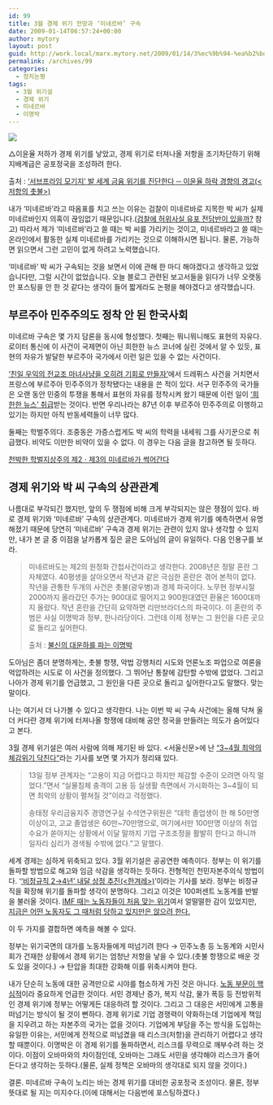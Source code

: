 ```yaml
---
id: 99
title: 3월 경제 위기 전망과 ‘미네르바’ 구속
date: 2009-01-14T06:57:24+00:00
author: mytory
layout: post
guid: http://work.local/marx.mytory.net/2009/01/14/3%ec%9b%94-%ea%b2%bd%ec%a0%9c-%ec%9c%84%ea%b8%b0-%ec%a0%84%eb%a7%9d%ea%b3%bc-%eb%af%b8%eb%84%a4%eb%a5%b4%eb%b0%94-%ea%b5%ac%ec%86%8d/
permalink: /archives/99
categories:
  - 정치논평
tags:
  - 3월 위기설
  - 경제 위기
  - 미네르바
  - 이명박
---
```

<div class="imageblock">
  <img src="http://cfs11.tistory.com/image/9/tistory/2009/01/14/15/54/496d8c0997ebe" /></p> 
  
  <p class="cap1">
    △이윤율 저하가 경제 위기를 낳았고, 경제 위기로 터져나올 저항을 조기차단하기 위해 지배계급은 공포정국을 조성하려 한다.
  </p>
  
  <p class="cap1">
    출처 : <a href="http://wspaper.org/0_view.php?urn=urn:newsml:counterfire.or.kr:20071128T104900%2b0900:c67-harman:1U" target="_blank">‘서브프라임 모기지’ 발 세계 금융 위기를 진단한다 ─ 이윤율 하락 경향의 경고(&lt;저항의 촛불&gt;)</a>
  </p>
</div>

<div class="gray-textbox">
  <p>
    내가 ‘미네르바’라고 따옴표를 치고 쓰는 이유는 검찰이 미네르바로 지목한 박 씨가 실제 미네르바인지 의혹이 끊임없기 때문입니다.(<a href="http://offree.net/entry/Minerva-Myth-1" target="_blank">검찰에 허위사실 유포 전담반이 있을까?</a> 참고) 따라서 제가 ‘미네르바’라고 쓸 때는 박 씨를 가리키는 것이고, 미네르바라고 쓸 때는 온라인에서 활동한 실제 미네르바를 가리키는 것으로 이해하시면 됩니다. 물론, 가능하면 읽으면서 그런 고민이 없게 하려고 노력했습니다.
  </p>
  
  <p>
    ‘미네르바’ 박 씨가 구속되는 것을 보면서 이에 관해 한 마디 해야겠다고 생각하고 있었습니다만, 그럴 시간이 없었습니다. 오늘 블로그 관련된 보고서들을 읽다가 너무 오랫동안 포스팅을 안 한 것 같다는 생각이 들어 짧게라도 논평을 해야겠다고 생각했습니다.
  </p>
</div>

## 부르주아 민주주의도 정착 안 된 한국사회

미네르바 구속은 몇 가지 담론을 동시에 형성했다. 첫째는 뭐니뭐니해도 표현의 자유다. 로이터 통신에 이 사건이 국제면이 아닌 희한한 뉴스 코너에 실린 것에서 알 수 있듯, 표현의 자유가 발달한 부르주아 국가에서 이런 일은 있을 수 없는 사건이다.

<a href="http://spar2003.tistory.com/42" target="_blank">‘친일 우익의 전교조 마녀사냥을 오히려 기회로 만들자’</a>에서 드레퓌스 사건을 거치면서 프랑스에 부르주아 민주주의가 정착됐다는 내용을 쓴 적이 있다. 서구 민주주의 국가들은 오랜 동안 민중의 투쟁을 통해서 표현의 자유를 정착시켜 왔기 때문에 이런 일이 <a href="http://www.etnews.co.kr/news/sokbo_detail.html?id=200901090072" title="외신 “미네르바 체포, 한국 표현 자유 있나”" target="_blank">‘희한한 뉴스’ 취급</a>받는 것이다. 반면 우리나라는 87년 이후 부르주아 민주주의로 이행하고 있기는 하지만 아직 반동세력들이 너무 많다.

둘째는 학벌주의다. 조중동은 가증스럽게도 박 씨의 학력을 내세워 그를 사기꾼으로 취급했다. 비약도 이만한 비약이 있을 수 없다. 이 경우는 다음 글을 참고하면 될 듯하다.

<p class="link">
  <a href="http://blog.ohmynews.com/joomeen/entry/천박한-학벌지상주의-제2·제3의-미네르바가-썩어간다" target="_blank">천박한 학벌지상주의 제2ㆍ제3의 미네르바가 썩어간다</a>
</p>

## 경제 위기와 박 씨 구속의 상관관계

나름대로 부각되긴 했지만, 앞의 두 쟁점에 비해 크게 부각되지는 않은 쟁점이 있다. 바로 경제 위기와 ‘미네르바’ 구속의 상관관계다. 미네르바가 경제 위기를 예측하면서 유명해졌기 때문에 당연히 ‘미네르바’ 구속과 경제 위기는 관련이 있지 않나 생각할 수 있지만, 내가 본 글 중 이점을 날카롭게 짚은 글은 도아님의 글이 유일하다. 다음 인용구를 보라.

> 미네르바도는 제2의 원정화 간첩사건이라고 생각한다. 2008년은 정말 혼란 그 자체였다. 40평생을 살아오면서 작년과 같은 극심한 혼란은 겪어 본적이 없다. 작년을 관통한 두개의 사건은 촛불(광우병)과 경제 파국이다. 노무현 정부시절 2000까지 올라갔던 주가는 900대로 떨어지고 900원대였던 환율은 1600대까지 올랐다. 작년 혼란을 간단히 요약하면 리만브라더스의 파국이다. 이 혼란의 주범은 사실 이명박과 정부, 한나라당이다. 그런데 이제 정부는 그 원인을 다른 곳으로 돌리고 싶어한다.
> 
> 출처 : <a href="http://offree.net/entry/Drama-Minerva" target="_blank">불신의 대운하를 파는 이명박</a>

도아님은 좀더 분명하게는, 촛불 항쟁, 악법 강행처리 시도와 언론노조 파업으로 여론을 억압하려는 시도로 이 사건을 정의했다. 그 뛰어난 통찰에 감탄할 수밖에 없었다. 그리고 나아가 경제 위기를 언급했고, 그 원인을 다른 곳으로 돌리고 싶어한다고도 말했다. 맞는 말이다.

나는 여기서 더 나가볼 수 있다고 생각한다. 나는 이번 박 씨 구속 사건에는 올해 닥쳐 올 더 커다란 경제 위기에 터져나올 항쟁에 대비해 공안 정국을 만들려는 의도가 숨어있다고 본다.

3월 경제 위기설은 여러 사람에 의해 제기된 바 있다. &lt;서울신문&gt;에 난 <a href="http://www.seoul.co.kr/news/newsView.php?id=20090114010018&spage=1" target="_blank">“3~4월 최악의 체감위기 닥친다”</a>라는 기사를 보면 몇 가지가 정리돼 있다.

> 13일 정부 관계자는 “고용이 지금 어렵다고 하지만 체감할 수준이 오려면 아직 멀었다.”면서 “실물침체 충격이 고용 등 실생활 측면에서 가시화하는 3~4월이 되면 최악의 상황이 펼쳐질 것”이라고 걱정했다.
> 
> 송태정 우리금융지주 경영연구실 수석연구위원은 “대학 졸업생이 한 해 50만명 이상이고, 고교 졸업생은 60만~70만명으로, 여기에서만 100만명 이상의 취업 수요가 쏟아지는 상황에서 이달 말까지 기업 구조조정을 활발히 한다고 하니까 일자리 심리가 경색될 수밖에 없다.”고 말했다.

세계 경제는 심하게 위축되고 있다. 3월 위기설은 공공연한 예측이다. 정부는 이 위기를 돌파할 방법으로 해고와 임금 삭감을 생각하는 듯하다. 전형적인 천민자본주의식 방법이다. ‘<a href="http://www.hani.co.kr/arti/society/labor/332825.html" target="_blank">‘비정규직 2→4년’ 내달 상정 추진(&lt;한겨레&gt;)</a>’이라는 기사를 보라. 정부는 비정규직을 확장해 위기를 돌파할 생각이 분명하다. 그리고 이것은 100퍼센트 노동계를 반발을 불러올 것이다. <a href="http://wspaper.org/0_view.php?urn=urn:newsml:counterfire.or.kr:20081106T041716%2B0900:cor12-hyndai:1U" title="정동석(현대차 정규직 조합원), IMF 때의 고통과 투쟁을 돌아보며" target="_blank">IMF 때는 노동자들이 처음 맞는 위기</a>여서 얼떨떨한 감이 있었지만, <a href="http://wspaper.org/0_view.php?urn=urn:newsml:counterfire.or.kr:20081016T180758%2B0900:cor09-imf:1U" title="IMF 때보다 나은 투쟁의 조건" target="_blank">지금은 어떤 노동자도 그 때처럼 당하고 있지만은 않으려 한다.</a>

이 두 가지를 결합하면 예측을 해볼 수 있다.&nbsp;

<div class="gray-textbox">
  <p>
    정부는 위기국면의 대가를 노동자들에게 떠넘기려 한다 → 민주노총 등 노동계와 시민사회가 건재한 상황에서 경제 위기는 엄청난 저항을 낳을 수 있다.(촛불 항쟁으로 배운 것도 있을 것이다.) → 탄압을 최대한 강화해 이를 위축시켜야 한다.
  </p>
</div>

내가 단순히 노동에 대한 공격만으로 시야를 협소하게 가진 것은 아니다. <a href="http://wspaper.org/0_view.php?urn=urn:newsml:counterfire.or.kr:20060701T000000%2b0900:c3c_johnmarxism:1U" title="실천가들을 위한 맑스주의 입문 2 ─ 노동계급의 혁명적 구실" target="_blank">노동 부문이 핵심적</a>이라 중요하게 언급한 것이다. 서민 경제난 증가, 복지 삭감, 물가 폭등 등 전방위적인 경제 위기에 정부는 어떻게든 대응하려 할 것이다. 그리고 그 대응은 서민에게 고통을 떠넘기는 방식이 될 것이 뻔하다. 경제 위기로 기업 경쟁력이 약화하는데 기업에게 책임을 지우려고 하는 자본주의 국가는 없을 것이다. 기업에게 부담을 주는 방식을 도입하는 유일한 이유는, 서민에게 전적으로 떠넘겼을 때 리스크(저항)을 관리하기 어렵다고 생각할 때뿐이다. 이명박은 이 경제 위기를 돌파하면서, 리스크를 무력으로 깨부수려 하는 것이다. 이점이 오바마와의 차이점인데, 오바마는 그래도 서민을 생각해야 리스크가 줄어든다고 생각하는 듯하다.(물론, 실제 정책은 오바마의 생각대로 되지 않을 것이다.)

결론. 미네르바 구속이 노리는 바는 경제 위기를 대비한 공포정국 조성이다. 물론, 정부 뜻대로 될 지는 미지수다.(이에 대해서는 다음번에 포스팅하겠다.)